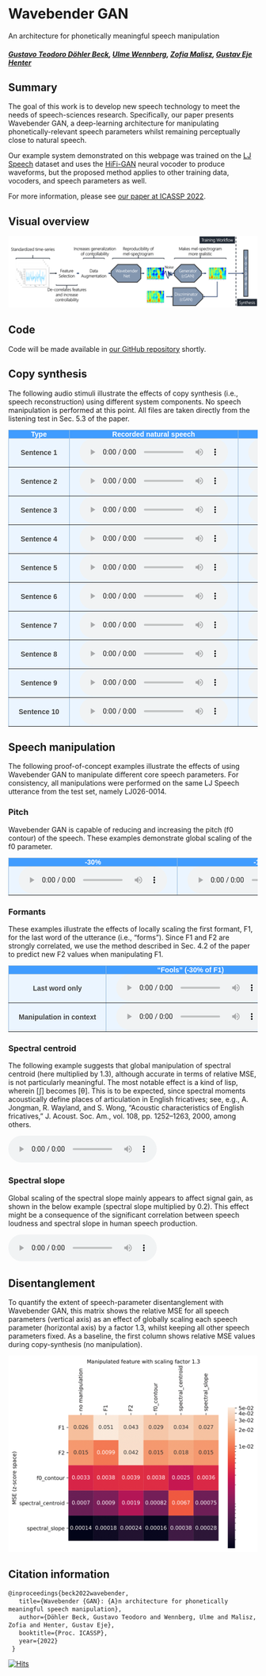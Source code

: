 # Wavebender GAN
An architecture for phonetically meaningful speech manipulation
##### [Gustavo Teodoro Döhler Beck][gustavo_profile], [Ulme Wennberg][ulme_profile], [Zofia Malisz][zofia_profile], [Gustav Eje Henter][gustav_profile]

<head> 
<link rel="apple-touch-icon" sizes="180x180" href="favicon/apple-touch-icon.png">
<link rel="icon" type="image/png" sizes="32x32" href="favicon/favicon-32x32.png">
<link rel="icon" type="image/png" sizes="16x16" href="favicon/favicon-16x16.png">
<link rel="manifest" href="/site.webmanifest">
<link rel="mask-icon" href="/safari-pinned-tab.svg" color="#5bbad5">
<meta name="msapplication-TileColor" content="#da532c">
<meta name="theme-color" content="#ffffff">
</head>
<!-- This post presents Wavebender GAN, a deep architecture for controllable, high-quality speech synthesis intended for speech-sciences research -->

[github_link]: https://github.com/gustavo-beck/wavebender-gan
[gustav_profile]: https://people.kth.se/~ghe/
[gustavo_profile]: https://www.linkedin.com/in/gustavotbeck/
[ulme_profile]: https://www.kth.se/profile/ulme
[zofia_profile]: https://www.kth.se/profile/malisz
[hifi_link]: https://github.com/jik876/hifi-gan
[ljspeech_link]: https://keithito.com/LJ-Speech-Dataset/
[paper_link]: https://arxiv.org/abs/2202.10973

## Summary

The goal of this work is to develop new speech technology to meet the needs of speech-sciences research. Specifically, our paper presents Wavebender GAN, a deep-learning architecture for manipulating phonetically-relevant speech parameters whilst remaining perceptually close to natural speech.

Our example system demonstrated on this webpage was trained on the [LJ Speech][ljspeech_link] dataset and uses the [HiFi-GAN][hifi_link] neural vocoder to produce waveforms, but the proposed method applies to other training data, vocoders, and speech parameters as well.

For more information, please see [our paper at ICASSP 2022][paper_link].

## Visual overview

![Wavebender GAN](./images/WavebenderGAN.png "Wavebender GAN architecture and workflow")

## Code

Code will be made available in [our GitHub repository][github_link] shortly.

<style type="text/css">
  .tg {
    border-collapse: collapse;
    border-color: #9ABAD9;
    border-spacing: 0;
  }

  .tg td {
    background-color: #EBF5FF;
    border-color: #9ABAD9;
    border-style: solid;
    border-width: 1px;
    color: #444;
    font-family: Arial, sans-serif;
    font-size: 14px;
    overflow: hidden;
    padding: 0px 20px;
    word-break: normal;
    font-weight: bold;
    vertical-align: middle;
  }

  .tg th {
    background-color: #409cff;
    border-color: #9ABAD9;
    border-style: solid;
    border-width: 1px;
    color: #fff;
    font-family: Arial, sans-serif;
    font-size: 14px;
    font-weight: normal;
    overflow: hidden;
    padding: 0px 20px;
    word-break: normal;
    font-weight: bold;
    vertical-align: middle;

  }

  .tg .tg-0pky {
    border-color: inherit;
    text-align: center;
    vertical-align: top,
  }

  .tg .tg-fymr {
    border-color: inherit;
    font-weight: bold;
    text-align: center;
    vertical-align: top
  }
  .slider {
  -webkit-appearance: none;
  width: 75%;
  height: 15px;
  border-radius: 5px;  
  background: #d3d3d3;
  outline: none;
  opacity: 0.7;
  -webkit-transition: .2s;
  transition: opacity .2s;
}

.slider::-webkit-slider-thumb {
  -webkit-appearance: none;
  appearance: none;
  width: 25px;
  height: 25px;
  border-radius: 50%; 
  background: #409cff;
  cursor: pointer;
}

.slider::-moz-range-thumb {
  width: 25px;
  height: 25px;
  border-radius: 50%;
  background: #409cff;
  cursor: pointer;
}
</style>

## Copy synthesis

The following audio stimuli illustrate the effects of copy synthesis (i.e., speech reconstruction) using different system components. No speech manipulation is performed at this point. All files are taken directly from the listening test in Sec. 5.3 of the paper.

<table class="tg">
  <thead>
    <tr>
      <th class="tg-0pky">Type</th>
      <th class="tg-0pky" colspan="1">Recorded natural speech</th>
      <th class="tg-0pky" colspan="1">Wavebender GAN&rarr;HiFi-GAN</th>
      <th class="tg-0pky" colspan="1">HiFi-GAN</th>
    </tr>
  </thead>
  <tbody>
    <tr>
      <td nowrap class="tg-0pky"><b>Sentence 1</b></td>
      <td class="tg-0pky">
        <audio id="audio-small" controls>
          <source src="./audios/Original/original_1.wav" type="audio/wav">
        </audio>
      </td>
      <td class="tg-0pky">
        <audio controls>
          <source src="./audios/WavebenderGAN/Reproduction/wavebendergan_1.wav" type="audio/wav">
        </audio>
      </td>
      <td class="tg-0pky">
        <audio controls>
          <source src="./audios/HiFiGAN/hifi_1.wav" type="audio/wav">
        </audio>
      </td>
    </tr>
  </tbody>
  
  <tbody>
    <tr>
      <td nowrap class="tg-0pky"><b>Sentence 2</b></td>
      <td class="tg-0pky">
        <audio id="audio-small" controls>
          <source src="./audios/Original/original_2.wav" type="audio/wav">
        </audio>
      </td>
      <td class="tg-0pky">
        <audio controls>
          <source src="./audios/WavebenderGAN/Reproduction/wavebendergan_2.wav" type="audio/wav">
        </audio>
      </td>
      <td class="tg-0pky">
        <audio controls>
          <source src="./audios/HiFiGAN/hifi_2.wav" type="audio/wav">
        </audio>
      </td>
    </tr>
  </tbody>
  
  <tbody>
    <tr>
      <td nowrap class="tg-0pky"><b>Sentence 3</b></td>
      <td class="tg-0pky">
        <audio id="audio-small" controls>
          <source src="./audios/Original/original_3.wav" type="audio/wav">
        </audio>
      </td>
      <td class="tg-0pky">
        <audio controls>
          <source src="./audios/WavebenderGAN/Reproduction/wavebendergan_3.wav" type="audio/wav">
        </audio>
      </td>
      <td class="tg-0pky">
        <audio controls>
          <source src="./audios/HiFiGAN/hifi_3.wav" type="audio/wav">
        </audio>
      </td>
    </tr>
  </tbody>
  
  <tbody>
    <tr>
      <td nowrap class="tg-0pky"><b>Sentence 4</b></td>
      <td class="tg-0pky">
        <audio id="audio-small" controls>
          <source src="./audios/Original/original_4.wav" type="audio/wav">
        </audio>
      </td>
      <td class="tg-0pky">
        <audio controls>
          <source src="./audios/WavebenderGAN/Reproduction/wavebendergan_4.wav" type="audio/wav">
        </audio>
      </td>
      <td class="tg-0pky">
        <audio controls>
          <source src="./audios/HiFiGAN/hifi_4.wav" type="audio/wav">
        </audio>
      </td>
    </tr>
  </tbody>
  
  <tbody>
    <tr>
      <td nowrap class="tg-0pky"><b>Sentence 5</b></td>
      <td class="tg-0pky">
        <audio id="audio-small" controls>
          <source src="./audios/Original/original_5.wav" type="audio/wav">
        </audio>
      </td>
      <td class="tg-0pky">
        <audio controls>
          <source src="./audios/WavebenderGAN/Reproduction/wavebendergan_5.wav" type="audio/wav">
        </audio>
      </td>
      <td class="tg-0pky">
        <audio controls>
          <source src="./audios/HiFiGAN/hifi_5.wav" type="audio/wav">
        </audio>
      </td>
    </tr>
  </tbody>
  
  <tbody>
    <tr>
      <td nowrap class="tg-0pky"><b>Sentence 6</b></td>
      <td class="tg-0pky">
        <audio id="audio-small" controls>
          <source src="./audios/Original/original_6.wav" type="audio/wav">
        </audio>
      </td>
      <td class="tg-0pky">
        <audio controls>
          <source src="./audios/WavebenderGAN/Reproduction/wavebendergan_6.wav" type="audio/wav">
        </audio>
      </td>
      <td class="tg-0pky">
        <audio controls>
          <source src="./audios/HiFiGAN/hifi_6.wav" type="audio/wav">
        </audio>
      </td>
    </tr>
  </tbody>
  
  <tbody>
    <tr>
      <td nowrap class="tg-0pky"><b>Sentence 7</b></td>
      <td class="tg-0pky">
        <audio id="audio-small" controls>
          <source src="./audios/Original/original_7.wav" type="audio/wav">
        </audio>
      </td>
      <td class="tg-0pky">
        <audio controls>
          <source src="./audios/WavebenderGAN/Reproduction/wavebendergan_7.wav" type="audio/wav">
        </audio>
      </td>
      <td class="tg-0pky">
        <audio controls>
          <source src="./audios/HiFiGAN/hifi_7.wav" type="audio/wav">
        </audio>
      </td>
    </tr>
  </tbody>
  
  <tbody>
    <tr>
      <td nowrap class="tg-0pky"><b>Sentence 8</b></td>
      <td class="tg-0pky">
        <audio id="audio-small" controls>
          <source src="./audios/Original/original_8.wav" type="audio/wav">
        </audio>
      </td>
      <td class="tg-0pky">
        <audio controls>
          <source src="./audios/WavebenderGAN/Reproduction/wavebendergan_8.wav" type="audio/wav">
        </audio>
      </td>
      <td class="tg-0pky">
        <audio controls>
          <source src="./audios/HiFiGAN/hifi_8.wav" type="audio/wav">
        </audio>
      </td>
    </tr>
  </tbody>
  
  <tbody>
    <tr>
      <td nowrap class="tg-0pky"><b>Sentence 9</b></td>
      <td class="tg-0pky">
        <audio id="audio-small" controls>
          <source src="./audios/Original/original_9.wav" type="audio/wav">
        </audio>
      </td>
      <td class="tg-0pky">
        <audio controls>
          <source src="./audios/WavebenderGAN/Reproduction/wavebendergan_9.wav" type="audio/wav">
        </audio>
      </td>
      <td class="tg-0pky">
        <audio controls>
          <source src="./audios/HiFiGAN/hifi_9.wav" type="audio/wav">
        </audio>
      </td>
    </tr>
  </tbody>
  
  <tbody>
    <tr>
      <td nowrap class="tg-0pky"><b>Sentence 10</b></td>
      <td class="tg-0pky">
        <audio id="audio-small" controls>
          <source src="./audios/Original/original_10.wav" type="audio/wav">
        </audio>
      </td>
      <td class="tg-0pky">
        <audio controls>
          <source src="./audios/WavebenderGAN/Reproduction/wavebendergan_10.wav" type="audio/wav">
        </audio>
      </td>
      <td class="tg-0pky">
        <audio controls>
          <source src="./audios/HiFiGAN/hifi_10.wav" type="audio/wav">
        </audio>
      </td>
    </tr>
  </tbody>
</table>

## Speech manipulation  

The following proof-of-concept examples illustrate the effects of using Wavebender GAN to manipulate different core speech parameters. For consistency, all manipulations were performed on the same LJ Speech utterance from the test set, namely LJ026-0014.

### Pitch

Wavebender GAN is capable of reducing and increasing the pitch (f0 contour) of the speech. These examples demonstrate global scaling of the f0 parameter.

<table class="tg">
  <thead>
    <tr>
      <th class="tg-0pky" colspan="1">-30%</th>
      <th class="tg-0pky" colspan="1">-15%</th>
      <th class="tg-0pky" colspan="1">LJ026-0014</th>
      <th class="tg-0pky" colspan="1">+15%</th>
      <th class="tg-0pky" colspan="1">+30%</th>
    </tr>
  </thead>
  <tbody>
    <tr>
      <td class="tg-0pky">
        <audio id="audio-small" controls>
          <source src="./audios/WavebenderGAN/Manipulation/LJ026-0014_low_30_f0_contour.wav" type="audio/wav">
        </audio>
      </td>
      <td class="tg-0pky">
        <audio id="audio-small" controls>
          <source src="./audios/WavebenderGAN/Manipulation/LJ026-0014_low_15_f0_contour.wav" type="audio/wav">
        </audio>
      </td>
      <td class="tg-0pky">
        <audio controls>
          <source src="./audios/WavebenderGAN/Manipulation/LJ026-0014.wav" type="audio/wav">
        </audio>
      </td>
      <td class="tg-0pky">
        <audio controls>
          <source src="./audios/WavebenderGAN/Manipulation/LJ026-0014_high_15_f0_contour.wav" type="audio/wav">
        </audio>
      </td>
      <td class="tg-0pky">
        <audio controls>
          <source src="./audios/WavebenderGAN/Manipulation/LJ026-0014_high_30_f0_contour.wav" type="audio/wav">
        </audio>
      </td>
    </tr>
  </tbody>
</table>

### Formants

These examples illustrate the effects of locally scaling the first formant, F1, for the last word of the utterance (i.e., &ldquo;forms&rdquo;). Since F1 and F2 are strongly correlated, we use the method described in Sec. 4.2 of the paper to predict new F2 values when manipulating F1.

<table class="tg">
  <thead>
    <tr>
      <th class="tg-0pky" colspan="1"></th>
      <th class="tg-0pky" colspan="1">&ldquo;Fools&rdquo; (-30% of F1)</th>
      <th class="tg-0pky" colspan="1">&ldquo;Forms&rdquo;</th>
      <th class="tg-0pky" colspan="1">&ldquo;Frogs&rdquo; (+30% of F1)</th>
    </tr>
  </thead>
  <tbody>
    <tr>
      <td nowrap class="tg-0pky"><b>Last word only</b></td>
      <td class="tg-0pky">
        <audio controls>
          <source src="./audios/WavebenderGAN/Manipulation/LJ026-0014_low_f1.wav" type="audio/wav">
        </audio>
      </td>
      <td class="tg-0pky">
        <audio controls>
          <source src="./audios/WavebenderGAN/Manipulation/LJ026-0014_forms.wav" type="audio/wav">
        </audio>
      </td>
      <td class="tg-0pky">
        <audio controls>
          <source src="./audios/WavebenderGAN/Manipulation/LJ026-0014_high_f1.wav" type="audio/wav">
        </audio>
      </td>
    </tr>
    <tr>
      <td nowrap class="tg-0pky"><b>Manipulation in context</b></td>
      <td class="tg-0pky">
        <audio controls>
          <source src="./audios/WavebenderGAN/Manipulation/LJ026-0014_low_f1_full.wav" type="audio/wav">
        </audio>
      </td>
      <td class="tg-0pky">
        <audio controls>
          <source src="./audios/WavebenderGAN/Manipulation/LJ026-0014.wav" type="audio/wav">
        </audio>
      </td>
      <td class="tg-0pky">
        <audio controls>
          <source src="./audios/WavebenderGAN/Manipulation/LJ026-0014_high_f1_full.wav" type="audio/wav">
        </audio>
      </td>
    </tr>
  </tbody>
</table>

### Spectral centroid

The following example suggests that global manipulation of spectral centroid (here multiplied by 1.3), although accurate in terms of relative MSE, is not particularly meaningful. The most notable effect is a kind of lisp, wherein [&#643;] becomes [&#952;]. This is to be expected, since spectral moments acoustically define places of articulation in English fricatives; see, e.g., A. Jongman, R. Wayland, and S. Wong, &ldquo;Acoustic characteristics of English fricatives,&rdquo; J. Acoust. Soc. Am., vol. 108, pp. 1252&ndash;1263, 2000, among others.

<audio controls>
  <source src="./audios/WavebenderGAN/Manipulation/LJ026-0014_high_spectral_centroid.wav" type="audio/wav">
</audio>
        
### Spectral slope

Global scaling of the spectral slope mainly appears to affect signal gain, as shown in the below example (spectral slope multiplied by 0.2). This effect might be a consequence of the significant correlation between speech loudness and spectral slope in human speech production.

<audio controls>
  <source src="./audios/WavebenderGAN/Manipulation/LJ026-0014_low_spectral_slope.wav" type="audio/wav">
</audio>

## Disentanglement

To quantify the extent of speech-parameter disentanglement with Wavebender GAN, this matrix shows the relative MSE for all speech parameters (vertical axis) as an effect of globally scaling each speech parameter (horizontal axis) by a factor 1.3, whilst keeping all other speech parameters fixed. As a baseline, the first column shows relative MSE values during copy-synthesis (no manipulation).

![Disentanglement matrix](./images/heatmap.png "Matrix of MSE in parameter y when scaling parameter x")

## Citation information

```
@inproceedings{beck2022wavebender,
   title={Wavebender {GAN}: {A}n architecture for phonetically meaningful speech manipulation},
   author={Döhler Beck, Gustavo Teodoro and Wennberg, Ulme and Malisz, Zofia and Henter, Gustav Eje},
   booktitle={Proc. ICASSP},
   year={2022}
 }
```

[![Hits](https://hits.seeyoufarm.com/api/count/incr/badge.svg?url=https%3A%2F%2Fgustavo-beck.github.io%2Fwavebender-gan%2F&count_bg=%2379C83D&title_bg=%23555555&icon=&icon_color=%23E7E7E7&title=hits&edge_flat=false)](https://hits.seeyoufarm.com)
